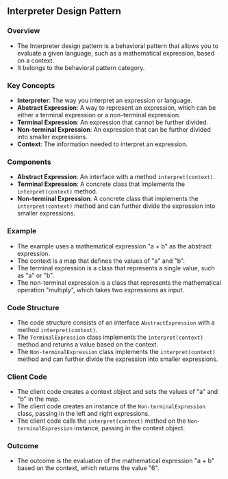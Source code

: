 ## Interpreter Design Pattern

### Overview

* The Interpreter design pattern is a behavioral pattern that allows you to evaluate a given language, such as a mathematical expression, based on a context.
* It belongs to the behavioral pattern category.

### Key Concepts

* **Interpreter**: The way you interpret an expression or language.
* **Abstract Expression**: A way to represent an expression, which can be either a terminal expression or a non-terminal expression.
* **Terminal Expression**: An expression that cannot be further divided.
* **Non-terminal Expression**: An expression that can be further divided into smaller expressions.
* **Context**: The information needed to interpret an expression.

### Components

* **Abstract Expression**: An interface with a method `interpret(context)`.
* **Terminal Expression**: A concrete class that implements the `interpret(context)` method.
* **Non-terminal Expression**: A concrete class that implements the `interpret(context)` method and can further divide the expression into smaller expressions.

### Example

* The example uses a mathematical expression "a + b" as the abstract expression.
* The context is a map that defines the values of "a" and "b".
* The terminal expression is a class that represents a single value, such as "a" or "b".
* The non-terminal expression is a class that represents the mathematical operation "multiply", which takes two expressions as input.

### Code Structure

* The code structure consists of an interface `AbstractExpression` with a method `interpret(context)`.
* The `TerminalExpression` class implements the `interpret(context)` method and returns a value based on the context.
* The `Non-terminalExpression` class implements the `interpret(context)` method and can further divide the expression into smaller expressions.

### Client Code

* The client code creates a context object and sets the values of "a" and "b" in the map.
* The client code creates an instance of the `Non-terminalExpression` class, passing in the left and right expressions.
* The client code calls the `interpret(context)` method on the `Non-terminalExpression` instance, passing in the context object.

### Outcome

* The outcome is the evaluation of the mathematical expression "a + b" based on the context, which returns the value "6".